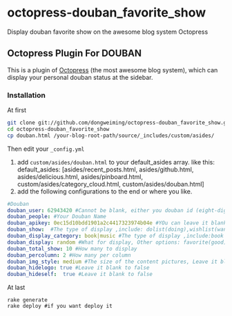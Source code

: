 octopress-douban_favorite_show
==============================

Display douban favorite show on the awesome blog system Octopress 

## Octopress Plugin For DOUBAN

This is a plugin of [Octopress](http://octopress.org/) (the most awesome blog system), which can display your personal douban status at the sidebar.

### Installation

At first
```bash
git clone git://github.com/dongweiming/octopress-douban_favorite_show.git
cd octopress-douban_favorite_show
cp douban.html /your-blog-root-path/source/_includes/custom/asides/
```

Then edit your ```_config.yml```

1. add `custom/asides/douban.html` to your default_asides array. 
like this: 
default_asides: [asides/recent_posts.html,  asides/github.html, asides/delicious.html, asides/pinboard.html, custom/asides/category_cloud.html, custom/asides/douban.html]
2. add the following configurations to the end or where you like.

```yaml
#Douban
douban_user: 62943420 #Cannot be blank, either you douban id (eight-digit number) or your douban account name
douban_people: #Your Douban Name 
douban_apikey: 0ec15d10bdd1901a2c4417323974b04e #YOu can leave it blank
douban_show:  #The type of display ,include: dolist(doing),wishlist(want to),collection(seen), Leave it blank to random
douban_display_category: book|music #The type of display ,include:book music blog movie, format: xx|yy|zz (for example movie|book|music), Leave it blank to All
douban_display: random #What for display, Other options: favorite(good),Leave it blank to display last added
douban_total_show: 10 #How many to display
douban_percolumn: 2 #How many per column 
douban_img_style: medium #The size of the content pictures, Leave it blank to small
douban_hidelogo: true #Leave it blank to false
douban_hideself:  true #Leave it blank to false

```

At last
```
rake generate
rake deploy #if you want deploy it 
```  


